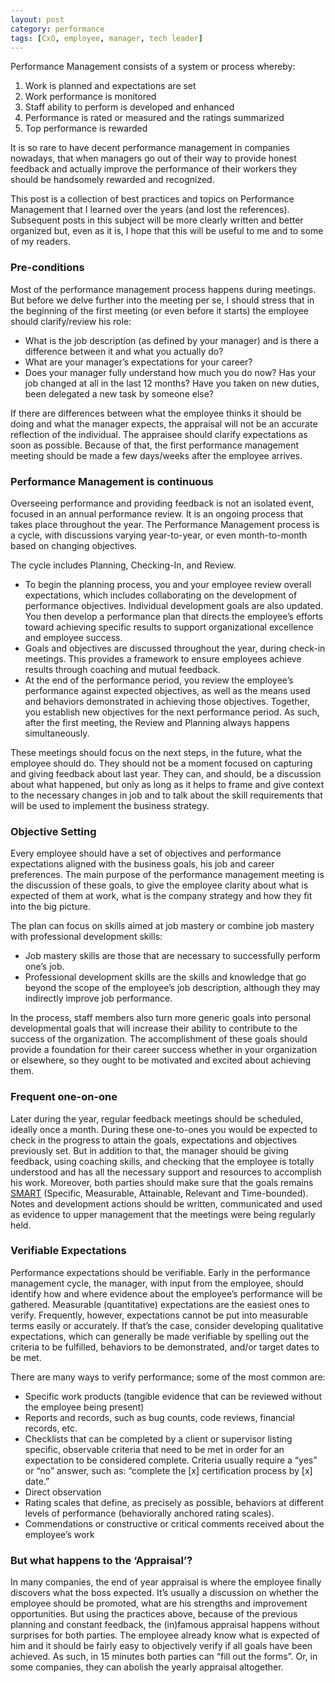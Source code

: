 ```yaml
---
layout: post
category: performance
tags: [CxO, employee, manager, tech leader]
---
```

Performance Management consists of a system or process whereby:

 1. Work is planned and expectations are set
 1. Work performance is monitored
 1. Staff ability to perform is developed and enhanced
 1. Performance is rated or measured and the ratings summarized
 1. Top performance is rewarded

It is so rare to have decent performance management in companies nowadays, that when managers go out of their way to provide honest feedback and actually improve the performance of their workers they should be handsomely rewarded and recognized.

This post is a collection of best practices and topics on Performance Management that I learned over the years (and lost the references). Subsequent posts in this subject will be more clearly written and better organized but, even as it is, I hope that this will be useful to me and to some of  my readers.

### Pre-conditions

Most of the performance management process happens during meetings. But before we delve further into the meeting per se, I should stress that in the beginning of the first meeting (or even before it starts) the employee should clarify/review his role:

 - What is the job description (as defined by your manager) and is there a difference between it and what you actually do?
 - What are your manager’s expectations for your career?
 - Does your manager fully understand how much you do now? Has your job changed at all in the last 12 months? Have you taken on new duties, been delegated a new task by someone else?

If there are differences between what the employee thinks it should be doing and what the manager expects, the appraisal will not be an accurate reflection of the individual. The appraisee should clarify expectations as soon as possible. Because of that, the first performance management meeting should be made a few days/weeks after the employee arrives.

### Performance Management is continuous

Overseeing performance and providing feedback is not an isolated event, focused in an annual performance review. It is an ongoing process that takes place throughout the year. The Performance Management process is a cycle, with discussions varying year-to-year, or even month-to-month based on changing objectives.

The cycle includes Planning, Checking-In, and Review.

 - To begin the planning process, you and your employee review overall expectations, which includes collaborating on the development of performance objectives. Individual development goals are also updated. You then develop a performance plan that directs the employee’s efforts toward achieving specific results to support organizational excellence and employee success.
 - Goals and objectives are discussed throughout the year, during check-in meetings. This provides a framework to ensure employees achieve results through coaching and mutual feedback.
 - At the end of the performance period, you review the employee’s performance against expected objectives, as well as the means used and behaviors demonstrated in achieving those objectives. Together, you establish new objectives for the next performance period. As such, after the first meeting, the Review and Planning always happens simultaneously.

These meetings should focus on the next steps, in the future, what the employee should do. They should not be a moment focused on capturing and giving feedback about last year. They can, and should, be a discussion about what happened, but only as long as it helps to frame and give context to the necessary changes in job and to talk about the skill requirements that will be used to implement the business strategy.

### Objective Setting

Every employee should have a set of objectives and performance expectations aligned with the business goals, his job and career preferences. The main purpose of the performance management meeting is the discussion of these goals, to give the employee clarity about what is expected of them at work, what is the company strategy and how they fit into the big picture.

The plan can focus on skills aimed at job mastery or combine job mastery with professional development skills:

 - Job mastery skills are those that are necessary to successfully perform one’s job.
 - Professional development skills are the skills and knowledge that go beyond the scope of the employee’s job description, although they may indirectly improve job performance.

In the process, staff members also turn more generic goals into personal developmental goals that will increase their ability to contribute to the success of the organization. The accomplishment of these goals should provide a foundation for their career success whether in your organization or elsewhere, so they ought to be motivated and excited about achieving them.

### Frequent one-on-one

Later during the year, regular feedback meetings should be scheduled, ideally once a month. During these one-to-ones you would be expected to check in the progress to attain the goals, expectations and objectives previously set. But in addition to that, the manager should be giving feedback, using coaching skills, and checking that the employee is totally understood and has all the necessary support and resources to accomplish his work. Moreover, both parties should make sure that the goals remains [SMART](http://en.wikipedia.org/wiki/SMART_criteria) (Specific, Measurable, Attainable, Relevant and Time-bounded). Notes and development actions should be written, communicated and used as evidence to upper management that the meetings were being regularly held.

### Verifiable Expectations

Performance expectations should be verifiable. Early in the performance management cycle, the manager, with input from the employee, should identify how and where evidence about the employee’s performance will be gathered. Measurable (quantitative) expectations are the easiest ones to verify. Frequently, however, expectations cannot be put into measurable terms easily or accurately. If that’s the case, consider developing qualitative expectations, which can generally be made verifiable by spelling out the criteria to be fulfilled, behaviors to be demonstrated, and/or target dates to be met.

There are many ways to verify performance; some of the most common are:

 - Specific work products (tangible evidence that can be reviewed without the employee being present)
 - Reports and records, such as bug counts, code reviews, financial records, etc.
 - Checklists that can be completed by a client or supervisor listing specific, observable criteria that need to be met in order for an expectation to be considered complete. Criteria usually require a “yes” or “no” answer, such as: “complete the [x] certification process by [x] date.”
 - Direct observation
 - Rating scales that define, as precisely as possible, behaviors at different levels of performance (behaviorally anchored rating scales).
 - Commendations or constructive or critical comments received about the employee’s work

### But what happens to the ‘Appraisal’?

In many companies, the end of year appraisal is where the employee finally discovers what the boss expected. It’s usually a discussion on whether the employee should be promoted, what are his strengths and improvement opportunities. But using the practices above, because of the previous planning and constant feedback, the (in)famous appraisal happens without surprises for both parties. The employee already know what is expected of him and it should be fairly easy to objectively verify if all goals have been achieved. As such, in 15 minutes both parties can “fill out the forms”. Or, in some companies, they can abolish the yearly appraisal altogether.
